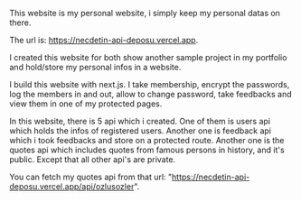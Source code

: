 This website is my personal website, i simply keep my personal datas on there.

The url is: https://necdetin-api-deposu.vercel.app.

I created this website for both show another sample project in my portfolio and hold/store
my personal infos in a website.

I build this website with next.js. I take membership, encrypt the passwords, log the members in and out, 
allow to change password, take feedbacks and view them in one of my protected pages.

In this website, there is 5 api which i created. One of them is users api which holds the infos of
registered users. Another one is feedback api which i took feedbacks and store on a protected route.
Another one is the quotes api which includes quotes from famous persons in history, and it's public. 
Except that all other api's are private.

You can fetch my quotes api from that url: "https://necdetin-api-deposu.vercel.app/api/ozlusozler".

